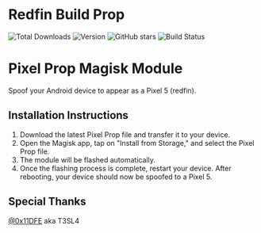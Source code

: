 # Redfin Build Prop
![Total Downloads](https://img.shields.io/github/downloads/Elcapitanoe/Redfin-Build-Prop/total)
![Version](https://img.shields.io/github/v/release/Elcapitanoe/Redfin-Build-Prop)
![GitHub stars](https://img.shields.io/github/stars/Elcapitanoe/Redfin-Build-Prop?style=social)
![Build Status](https://img.shields.io/github/workflow/status/Elcapitanoe/Redfin-Build-Prop/CI)

# Pixel Prop Magisk Module  
Spoof your Android device to appear as a Pixel 5 (redfin).

## Installation Instructions  
1. Download the latest Pixel Prop file and transfer it to your device.  
2. Open the Magisk app, tap on "Install from Storage," and select the Pixel Prop file.  
3. The module will be flashed automatically.  
4. Once the flashing process is complete, restart your device. After rebooting, your device should now be spoofed to a Pixel 5.
   
## Special Thanks  
<a href="https://github.com/0x11DFE">@0x11DFE</a> aka T3SL4
